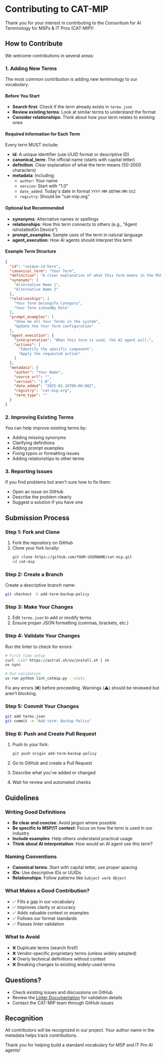 # Contributing to CAT-MIP

Thank you for your interest in contributing to the Consortium for AI Terminology for MSPs & IT Pros (CAT-MIP)!

## How to Contribute

We welcome contributions in several areas:

### 1. Adding New Terms

The most common contribution is adding new terminology to our vocabulary.

#### Before You Start

- **Search first**: Check if the term already exists in `terms.json`
- **Review existing terms**: Look at similar terms to understand the format
- **Consider relationships**: Think about how your term relates to existing ones

#### Required Information for Each Term

Every term MUST include:

- **id**: A unique identifier (use UUID format or descriptive ID)
- **canonical_term**: The official name (starts with capital letter)
- **definition**: Clear explanation of what the term means (50-2000 characters)
- **metadata**: Including:
  - `author`: Your name
  - `version`: Start with "1.0"
  - `date_added`: Today's date in format `YYYY-MM-DDTHH:MM:SSZ`
  - `registry`: Should be "cat-mip.org"

#### Optional but Recommended

- **synonyms**: Alternative names or spellings
- **relationships**: How this term connects to others (e.g., "Agent isInstalledOn Device")
- **prompt_examples**: Sample uses of the term in natural language
- **agent_execution**: How AI agents should interpret this term

#### Example Term Structure

```json
{
  "id": "unique-id-here",
  "canonical_term": "Your Term",
  "definition": "A clear explanation of what this term means in the MSP/IT Pro context.",
  "synonyms": [
    "Alternative Name 1",
    "Alternative Name 2"
  ],
  "relationships": [
    "Your Term belongsTo Category",
    "Your Term isUsedBy Role"
  ],
  "prompt_examples": [
    "Show me all Your Terms in the system",
    "Update the Your Term configuration"
  ],
  "agent_execution": {
    "interpretation": "When this term is used, the AI agent will:",
    "actions": [
      "Identify the specific component",
      "Apply the requested action"
    ]
  },
  "metadata": {
    "author": "Your Name",
    "source_url": "",
    "version": "1.0",
    "date_added": "2025-01-16T00:00:00Z",
    "registry": "cat-mip.org",
    "term_type": ""
  }
}
```

### 2. Improving Existing Terms

You can help improve existing terms by:

- Adding missing synonyms
- Clarifying definitions
- Adding prompt examples
- Fixing typos or formatting issues
- Adding relationships to other terms

### 3. Reporting Issues

If you find problems but aren't sure how to fix them:

- Open an issue on GitHub
- Describe the problem clearly
- Suggest a solution if you have one

## Submission Process

### Step 1: Fork and Clone

1. Fork the repository on GitHub
2. Clone your fork locally:
   ```bash
   git clone https://github.com/YOUR-USERNAME/cat-mip.git
   cd cat-mip
   ```

### Step 2: Create a Branch

Create a descriptive branch name:
```bash
git checkout -b add-term-backup-policy
```

### Step 3: Make Your Changes

1. Edit `terms.json` to add or modify terms
2. Ensure proper JSON formatting (commas, brackets, etc.)

### Step 4: Validate Your Changes

Run the linter to check for errors:

```bash
# First time setup
curl -LsSf https://astral.sh/uv/install.sh | sh
uv sync

# Run validation
uv run python lint_catmip.py --stats
```

Fix any errors (❌) before proceeding. Warnings (⚠️) should be reviewed but aren't blocking.

### Step 5: Commit Your Changes

```bash
git add terms.json
git commit -m "Add term: Backup Policy"
```

### Step 6: Push and Create Pull Request

1. Push to your fork:
   ```bash
   git push origin add-term-backup-policy
   ```

2. Go to GitHub and create a Pull Request
3. Describe what you've added or changed
4. Wait for review and automated checks

## Guidelines

### Writing Good Definitions

- **Be clear and concise**: Avoid jargon where possible
- **Be specific to MSP/IT context**: Focus on how the term is used in our industry
- **Include examples**: Help others understand practical usage
- **Think about AI interpretation**: How would an AI agent use this term?

### Naming Conventions

- **Canonical terms**: Start with capital letter, use proper spacing
- **IDs**: Use descriptive IDs or UUIDs
- **Relationships**: Follow patterns like `Subject verb Object`

### What Makes a Good Contribution?

- ✅ Fills a gap in our vocabulary
- ✅ Improves clarity or accuracy
- ✅ Adds valuable context or examples
- ✅ Follows our format standards
- ✅ Passes linter validation

### What to Avoid

- ❌ Duplicate terms (search first!)
- ❌ Vendor-specific proprietary terms (unless widely adopted)
- ❌ Overly technical definitions without context
- ❌ Breaking changes to existing widely-used terms

## Questions?

- Check existing issues and discussions on GitHub
- Review the [Linter Documentation](LINTER.md) for validation details
- Contact the CAT-MIP team through GitHub issues

## Recognition

All contributors will be recognized in our project. Your author name in the metadata helps track contributions.

Thank you for helping build a standard vocabulary for MSP and IT Pro AI agents!